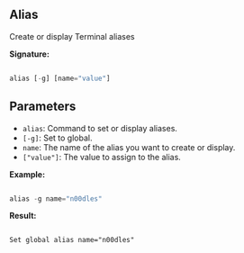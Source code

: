 ## Alias 
Create or display Terminal aliases
  
**Signature:**

  
```typescript

alias [-g] [name="value"]

```

  

## Parameters

  
- `alias`: Command to set or display aliases.
- `[-g]`: Set to global.
- `name`: The name of the alias you want to create or display.
- `["value"]`: The value to assign to the alias. 



**Example:**

  
```typescript

alias -g name="n00dles"

```

  

**Result:**

```Terminal

Set global alias name="n00dles"

```


  



  

